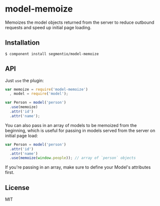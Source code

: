 
# model-memoize

  Memoizes the model objects returned from the server to reduce outbound requests and speed up initial page loading.

## Installation

    $ component install segmentio/model-memoize

## API

  Just `use` the plugin:

```js
var memoize = require('model-memoize')
  , model = require('model');

var Person = model('person')
  .use(memoize)
  .attr('id')
  .attr('name');
```

  You can also pass in an array of models to be memoized from the beginning, which is useful for passing in models served from the server on initial page load:

```js
var Person = model('person')
  .attr('id')
  .attr('name')
  .use(memoize(window.people)); // array of `person` objects
```

  If you're passing in an array, make sure to define your Model's attributes first.

## License

  MIT
